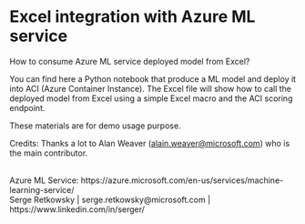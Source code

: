 # Excel integration with Azure ML service
How to consume Azure ML service deployed model from Excel?

You can find here a Python notebook that produce a ML model and deploy it into ACI (Azure Container Instance).
The Excel file will show how to call the deployed model from Excel using a simple Excel macro and the ACI scoring endpoint.

These materials are for demo usage purpose.

Credits:
Thanks a lot to Alan Weaver (alain.weaver@microsoft.com) who is the main contributor.

<br>
Azure ML Service:
https://azure.microsoft.com/en-us/services/machine-learning-service/

<br>
Serge Retkowsky | serge.retkowsky@microsoft.com | https://www.linkedin.com/in/serger/
